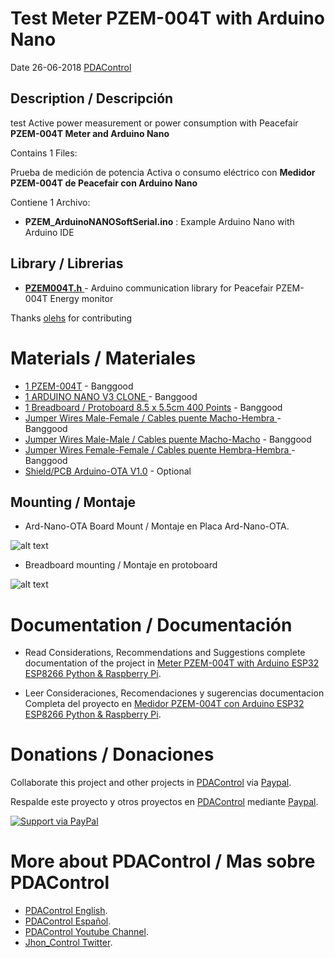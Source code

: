 # Test Meter PZEM-004T with Arduino Nano

Date 26-06-2018   [PDAControl](http://pdacontrolen.com)


## Description / Descripción

test Active power measurement or power consumption with Peacefair **PZEM-004T Meter and Arduino Nano**

Contains 1 Files:

Prueba de medición de potencia Activa o consumo eléctrico con **Medidor PZEM-004T de Peacefair con Arduino Nano**

Contiene 1 Archivo:

* **PZEM_ArduinoNANOSoftSerial.ino**   :  Example Arduino Nano with Arduino IDE  


## Library / Librerias

 * [**PZEM004T.h**  ](https://github.com/olehs/PZEM004T) - Arduino communication library for Peacefair PZEM-004T Energy monitor

Thanks [olehs](https://github.com/olehs)  for contributing 


# Materials / Materiales

* [1 PZEM-004T](https://bit.ly/2HPyVJL) - Banggood
* [1 ARDUINO NANO V3 CLONE ](http://bit.ly/2uopXi5) - Banggood
* [1 Breadboard / Protoboard 8.5 x 5.5cm 400 Points](http://bit.ly/2uant7G) - Banggood
* [Jumper Wires Male-Female / Cables puente Macho-Hembra ](http://bit.ly/2KK4F9s)    - Banggood
* [Jumper Wires Male-Male / Cables puente Macho-Macho](http://bit.ly/2N7MZSb)        - Banggood
* [Jumper Wires Female-Female / Cables puente Hembra-Hembra ](http://bit.ly/2L7HxOn) - Banggood
* [Shield/PCB Arduino-OTA V1.0](http://pdacontrolen.com) - Optional

## Mounting / Montaje

* Ard-Nano-OTA Board Mount / Montaje en Placa Ard-Nano-OTA.

![alt text](http://pdacontroles.com/wp-content/uploads/2018/07/ARDUINO-NANO-MONTAJE.jpg "mounting")

* Breadboard mounting / Montaje en protoboard

![alt text](http://pdacontroles.com/wp-content/uploads/2018/07/ARDUINO-NANO-Montaje2.jpg "mounting")


# Documentation / Documentación 
* Read Considerations, Recommendations and Suggestions complete documentation of the project in [Meter PZEM-004T with Arduino ESP32 ESP8266 Python & Raspberry Pi](http://pdacontrolen.com/meter-pzem-004-esp8266-platform-iot-ubidots/).

* Leer Consideraciones, Recomendaciones y sugerencias documentacion Completa del proyecto en  [Medidor PZEM-004T con Arduino ESP32 ESP8266 Python & Raspberry Pi](http://pdacontroles.com/medidor-pzem-004-esp8266-plataforma-iot-ubidots/).

# Donations / Donaciones 
Collaborate this project and other projects in [PDAControl](http://pdacontrolen.com)  via [Paypal](https://www.paypal.me/pdacontrol). 

Respalde este proyecto y otros proyectos en [PDAControl](http://pdacontrolen.com)  mediante [Paypal](https://www.paypal.me/pdacontrol).

[![Support via PayPal](https://cdn.rawgit.com/twolfson/paypal-github-button/1.0.0/dist/button.svg)](https://www.paypal.me/pdacontrol)

# More about PDAControl / Mas sobre PDAControl
* [PDAControl English](http://pdacontrolen.com). 
* [PDAControl Español](http://pdacontroles.com). 
* [PDAControl Youtube Channel](https://www.youtube.com/channel/UCv1D6zrC0ZL0PSgM6tdEpPg/videos). 
* [Jhon_Control Twitter](https://twitter.com/Jhon_Control). 


